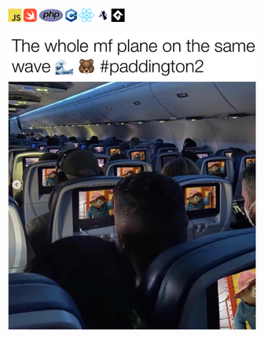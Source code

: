 <code><img height="27" src="./images/js.png" alt="javascript"></code>
<code><img height="27" src="./images/swift.png" alt="swift"></code>
<code><img height="27" src="./images/php.png" alt="php"></code>
<code><img height="27" src="./images/c.png" alt="c++"></code>
<code><img height="27" src="./images/react.png" alt="react"></code>
<code><img height="27" src="./images/expo.png" alt="expo"></code>
<code><img height="27" src="./images/gml.png" alt="gml"></code>

<img src="./images/Screenshot 2024-02-05 at 14.12.00.png" width="512"/>

<!--
**aronvisser19/aronvisser19** is a ✨ _special_ ✨ repository because its `README.md` (this file) appears on your GitHub profile.

Here are some ideas to get you started:

- 🔭 I’m currently working on ...
- 🌱 I’m currently learning ...
- 👯 I’m looking to collaborate on ...
- 🤔 I’m looking for help with ...
- 💬 Ask me about ...
- 📫 How to reach me: ...
- 😄 Pronouns: ...
- ⚡ Fun fact: ...
-->
